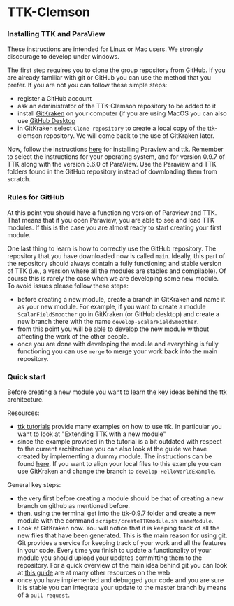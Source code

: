 # TTK-Clemson

### Installing TTK and ParaView

These instructions are intended for Linux or Mac users. We strongly discourage to develop under windows.

The first step requires you to clone the group repository from GitHub. If you are already familiar with git or GitHub you can use the method that you prefer. If you are not you can follow these simple steps:

- register a GitHub account
- ask an administrator of the TTK-Clemson repository to be added to it
- install [GitKraken](https://www.gitkraken.com) on your computer (if you are using MacOS you can also use [GitHub Desktop](https://desktop.github.com)
- in GitKraken select `Clone repository` to create a local copy of the ttk-clemson repository. We will come back to the use of GitKraken later.


Now, follow the instructions [here](https://topology-tool-kit.github.io/installation.html) for installing Paraview and ttk. Remember to select the instructions for your operating system, and for version 0.9.7 of TTK along with the version 5.6.0 of ParaView. Use the Paraview and TTK folders found in the GitHub repository instead of downloading them from scratch.


### Rules for GitHub

At this point you should have a functioning version of Paraview and TTK. That means that if you open Paraview, you are able to see and load TTK modules. If this is the case you are almost ready to start creating your first module.

One last thing to learn is how to correctly use the GitHub repository. The repository that you have downloaded now is called `main`. Ideally, this part of the repository should always contain a fully functioning and stable version of TTK (i.e., a version where all the modules are stables and compilable). Of course this is rarely the case when we are developing some new module. To avoid issues please follow these steps:

- before creating a new module, create a branch in GitKraken and name it as your new module. For example, if you want to create a module `ScalarFieldSmoother` go in GitKraken (or GitHub desktop) and create a new branch there with the name `develop-ScalarFieldSmoother`.
- from this point you will be able to develop the new module without affecting the work of the other people.
- once you are done with developing the module and everything is fully functioning you can use `merge` to merge your work back into the main repository.


### Quick start

Before creating a new module you want to learn the key ideas behind the ttk architecture.

Resources:
 - [ttk tutorials](https://topology-tool-kit.github.io/tutorials.html) provide many examples on how to use ttk. In particular you want to look at "Extending TTK with a new module"
 - since the example provided in the tutorial is a bit outdated with respect to the current architecture you can also look at the guide we have created by implementing a dummy module. The instructions can be found [here](https://github.com/IuricichF/ttk-clemson/blob/develop-HelloWorldExample/README.md). If you want to align your local files to this example you can use GitKraken and change the branch to `develop-HelloWorldExample`.

General key steps:
 - the very first before creating a module should be that of creating a new branch on github as mentioned before.
 - then, using the terminal get into the ttk-0.9.7 folder and create a new module with the command `scripts/createTTKmodule.sh nameModule`.
 - Look at GitKraken now. You will notice that it is keeping track of all the new files that have been generated. This is the main reason for using git. Git provides a service for keeping track of your work and all the features in your code. Every time you finish to update a functionality of your module you should upload your updates committing them to the repository. For a quick overview of the main idea behind git you can look at [this guide](https://support.gitkraken.com/start-here/guide/) are at many other resources on the web
 - once you have implemented and debugged your code and you are sure it is stable you can integrate your update to the master branch by means of a `pull request`.
